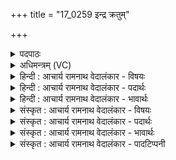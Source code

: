 +++
title = "17_0259 इन्द्र क्रतुम्"

+++
<details><summary>पदपाठः</summary>

इ꣢न्द्र꣢꣯। क्र꣡तु꣢꣯म्। नः꣣। आ꣢। भ꣣र। पिता꣢। पु꣣त्रे꣡भ्यः꣢। पु꣣त्। त्रे꣡भ्यः꣢꣯। य꣡था꣢꣯। शि꣡क्ष꣢꣯। नः꣣। अस्मि꣢न्। पु꣣रुहूत। पुरु। हूत। या꣡म꣢꣯नि। जी꣣वाः꣢। ज्यो꣡तिः꣢꣯। अ꣣शीमहि। २५९।
</details>

<details><summary>अधिमन्त्रम् (VC)</summary>

- इन्द्रः
- वसिष्ठो मैत्रावरुणिः
- बृहती
- मध्यमः
- ऐन्द्रं काण्डम्
</details>

<details><summary>हिन्दी : आचार्य रामनाथ वेदालंकार - विषयः</summary>

अगले मन्त्र में इन्द्र नाम से परमेश्वर, आचार्य और राजा से प्रार्थना की गयी है।
</details>

<details><summary>हिन्दी : आचार्य रामनाथ वेदालंकार - पदार्थः</summary>

पदार्थान्वय -  हे (इन्द्र) परम ऐश्वर्य को देनेवाले जगदीश्वर, आचार्य वा राजन् ! आप (नः) हमें (क्रतुम्) विज्ञान और कर्म (आभर) प्रदान करो, (यथा) जिस प्रकार (पिता) पिता (पुत्रेभ्यः) अपने पुत्रों और पुत्रियों के लिए विज्ञान और कर्म प्रदान करता है। हे (पुरुहूत) बहुस्तुत जगदीश्वर, आचार्य वा राजन् ! आप (अस्मिन्) इस सामने विद्यमान (यामनि) जीवनमार्ग, जीवनयज्ञ अथवा योगमार्ग में (नः) हमें (शिक्ष) सभी सामर्थ्य प्रदान करो अथवा शिक्षा दो कि (जीवाः) जीवित और जागरूक रहते हुए हम (ज्योतिः) आशारूप ज्योति को, कर्तव्याकर्तव्यदर्शनरूप ज्योति को, आत्मज्योति को, अथवा परब्रह्म की दिव्य ज्योति को (अशीमहि) प्राप्त कर लेवें ॥७॥ इस मन्त्र में श्लेष और उपमा अलङ्कार हैं ॥७॥
</details>

<details><summary>हिन्दी : आचार्य रामनाथ वेदालंकार - भावार्थः</summary>

भावार्थ -  जैसे पिता अपनी सन्तानों को ज्ञान देता है, कर्म करना सिखाता है, मार्ग में चलना और दौड़ना सिखाता है, जिससे आत्मनिर्भर होकर वे जीवन में सफल होते हैं, वैसे ही परमात्मा, आचार्य और राजा हमें प्रचुर ज्ञान, महान् कर्मयोग, अतुल सामर्थ्य और श्रेष्ठ शिक्षा प्रदान करें, जिससे हम जीवन से निराशा के अन्धकार को दूर कर जीवित-जागृत रहते हुए, उत्तरोतर ज्योति का दर्शन करते हुए सर्वोत्कृष्ट ईश्वरीय दिव्य ज्योति को पा सकें ॥७॥
</details>

<details><summary>संस्कृत : आचार्य रामनाथ वेदालंकार - विषयः</summary>

अथेन्द्रनाम्ना परमेश्वर आचार्यो नृपतिश्च प्रार्थ्यते।
</details>

<details><summary>संस्कृत : आचार्य रामनाथ वेदालंकार - पदार्थः</summary>

पदार्थान्वय -  हे (इन्द्र) परमैश्वर्यप्रद जगदीश्वर आचार्य राजन् वा ! (नः) अस्मभ्यम् (क्रतुम्) विज्ञानं च कर्म च। क्रतुरिति कर्मनाम प्रज्ञानाम च। निघं० २।१, ३।९। (आभर) आहर, (यथा) येन प्रकारेण (पिता) जनकः (पुत्रेभ्यः) पुत्रपुत्रीभ्यः। पुत्राश्च पुत्र्यश्च इत्येकशेषः। प्रज्ञां च कर्म च आहरति। हे (पुरुहूत) बहुस्तुत ! त्वम् (अस्मिन्) पुरो विद्यमाने (यामनि२) जीवनमार्गे जीवनयज्ञे वा योगमार्गे वा। यान्ति अस्मिन्निति यामा मार्गः ‘अर्तिस्तुसु० उ० १।१४०’ इति मन् प्रत्ययः। (नः) अस्मभ्यम् अस्मान् वा। संहितायां ‘नश्च धातुस्थोरुषुभ्यः’ अ० ८।४।२७ इति णत्वम्। (शिक्ष) तादृशं सामर्थ्यं प्रयच्छ शिक्षय वा। शिक्षतिः दानकर्मा। निघं० ३।२०। यद्वा शिक्ष विद्योपादाने, लुप्तणिच्कं रूपम्। संहितायां ‘द्व्यचोऽतस्तिङः’ अ० ६।३।१३५ इति दीर्घः। येन (जीवाः) जीविता जागरूकाश्च सन्तो वयम् (ज्योतिः३) आशारूपं कर्तव्याकर्त्तव्यदर्शनरूपम् आत्मरूपं वा ज्योतिः, ब्रह्मणो दिव्यं प्रकाशं वा (अशीमहि) प्राप्नुयाम। अशूङ् व्याप्तौ स्वादिः, लिङ् ॥७॥४ अत्र श्लेष उपमालङ्कारश्च ॥७॥
</details>

<details><summary>संस्कृत : आचार्य रामनाथ वेदालंकार - भावार्थः</summary>

भावार्थ -  यथा पिता सन्तानेभ्यो विद्यां कर्मकरणं मार्गे चलनं धावनं च शिक्षयति येनात्मनिर्भरा भूत्वा ते जीवने साफल्यं प्राप्नुवन्ति, तथैव परमात्माऽऽचार्यो नृपतिश्चाऽस्मभ्यं प्रभूतं विज्ञानं, महान्तं कर्मयोगम्, अतुलं सामर्थ्यं, वरिष्ठां शिक्षां च प्रयच्छेत्, येन वयं जीवनान्निराशान्धकारमपसार्य जीविता जागरिताश्च सन्त उत्तरोत्तरं ज्योतिः पश्यन्तश्चरमं पारमेश्वरं दिव्यं ज्योतिरधिगच्छेम ॥७॥५
</details>

<details><summary>संस्कृत : आचार्य रामनाथ वेदालंकार - पादटिप्पनी</summary>

टिप्पनी -   १. ऋ० ७।३२।२६, ऋषिः वसिष्ठः वासिष्ठः शक्तिर्वा, अथ० १८।३।६७ यमः देवता, अथर्वा ऋषिः, २०।७९।१ वसिष्ठः शक्तिर्वा ऋषिः, साम० १४५६। २. यामनि। यान्ति देवा अस्मिन् स यामा यज्ञः। तस्मिन् यामनि यज्ञे इत्यर्थः—इति वि०। यज्ञे—इति भ०। यज्ञे, यद्वा सर्वैः प्राप्तव्ये अस्मिन् प्रकृते ब्रह्मणि—इति सा०। यान्ति यस्मिन् तस्मिन् वर्तमाने समये—इति ऋ० ७।३२।२६ भाष्ये द०। ३. ज्योतिः ज्ञानम्—इति वि०। सूर्यम्—इति भ०। प्रकाशस्वरूपं परमात्मानं त्वाम्—इति ऋ० ७।३२।२६ भाष्ये द०। ४. सायण इमं मन्त्रं वैकल्पिकत्वेन परमात्मपक्षेऽपि व्याचष्टे। तथा हि—“हे इन्द्र भूतानि प्रकाशयितः इन्द्र [तथा च यास्कः “इन्द्र इरां दृणातीति वा इरां ददातीति वा, इरां दधातीति वा, इरां दारयत इति वा, इरां धारयत इति वा, इन्दवे द्रवतीति वा, इन्दौ रमत इति वा, इन्धे भूतानीति वा, तद्यदेनं प्राणैः समैन्धन् तदिन्द्रस्येन्द्रत्वमिति विज्ञायते (निरु० १०।८) इति।] एवंगुणविशिष्ट परमात्मन् ! त्वं क्रतुं कर्म स्वविषयज्ञानं वा नः अस्मभ्यम् आभर आहर प्रयच्छेत्यर्थः। तत्र दृष्टान्तः—पिता पुत्रेभ्यो यथा लोके विद्यां धनं वा प्रयच्छति तथा नोऽस्मभ्यं शिक्ष विद्यां प्रयच्छ। हे पुरुहूत बहुभिराहूत इन्द्र, यामनि सर्वैः प्राप्तव्ये अस्मिन् प्रकृते ब्रह्मणि जीवा वयं ज्योतिः परं ज्योतिः अशीमहि सेवेमहि” इति। ५. दयानन्दर्षिर्मन्त्रमिमम् ऋग्भाष्ये परमात्मपक्षे व्याख्यातवान्।
</details>